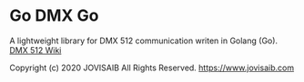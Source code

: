 # Go DMX Go

A lightweight library for DMX 512 communication writen in Golang (Go).
[DMX 512 Wiki](https://en.wikipedia.org/wiki/DMX512)


Copyright (c) 2020 JOVISAIB All Rights Reserved.
https://www.jovisaib.com

